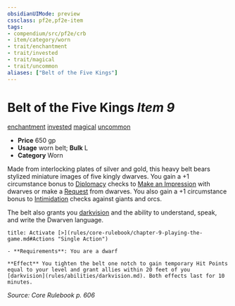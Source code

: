 ```yaml
---
obsidianUIMode: preview
cssclass: pf2e,pf2e-item
tags:
- compendium/src/pf2e/crb
- item/category/worn
- trait/enchantment
- trait/invested
- trait/magical
- trait/uncommon
aliases: ["Belt of the Five Kings"]
---
```

# Belt of the Five Kings *Item 9*  
[enchantment](rules/traits/enchantment.md)  [invested](rules/traits/invested.md)  [magical](rules/traits/magical.md)  [uncommon](rules/traits/uncommon.md)  

- **Price** 650 gp
- **Usage** worn belt; **Bulk** L
- **Category** Worn

Made from interlocking plates of silver and gold, this heavy belt bears stylized miniature images of five kingly dwarves. You gain a +1 circumstance bonus to [Diplomacy](compendium/skills.md#Diplomacy) checks to [Make an Impression](rules/actions/make-an-impression.md) with dwarves or make a [Request](rules/actions/request.md) from dwarves. You also gain a +1 circumstance bonus to [Intimidation](compendium/skills.md#Intimidation) checks against giants and orcs.

The belt also grants you [darkvision](rules/abilities/darkvision.md) and the ability to understand, speak, and write the Dwarven language.

```ad-embed-ability
title: Activate [>](rules/core-rulebook/chapter-9-playing-the-game.md#Actions "Single Action")

- **Requirements**: You are a dwarf

**Effect** You tighten the belt one notch to gain temporary Hit Points equal to your level and grant allies within 20 feet of you [darkvision](rules/abilities/darkvision.md). Both effects last for 10 minutes.
```

*Source: Core Rulebook p. 606*